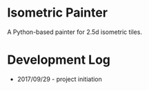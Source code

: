 # Isometric Painter

A Python-based painter for 2.5d isometric tiles.

# Development Log
- 2017/09/29 - project initiation
